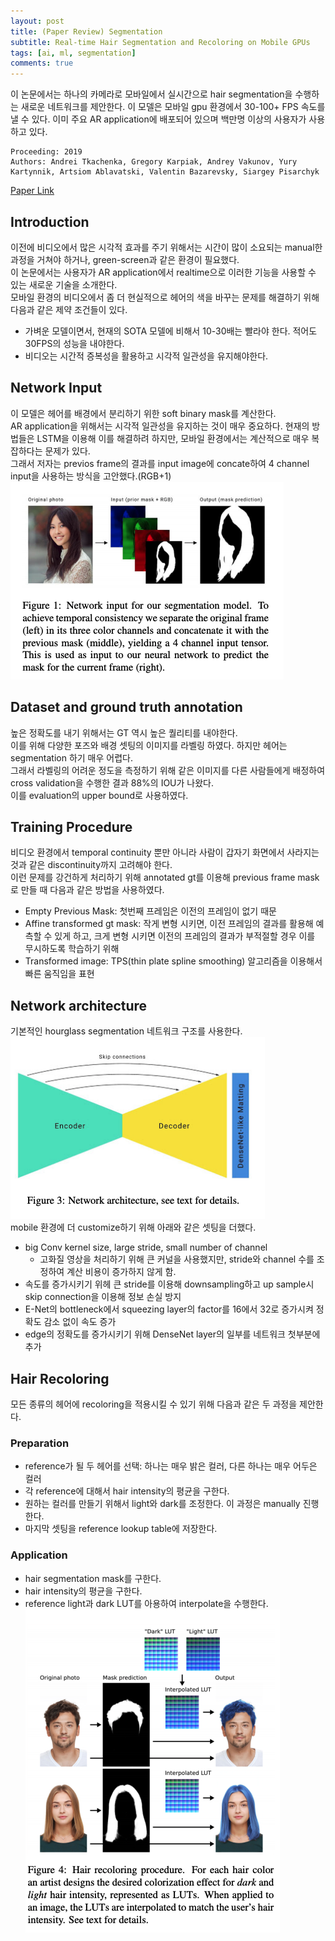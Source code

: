 ```yaml
---
layout: post  
title: (Paper Review) Segmentation  
subtitle: Real-time Hair Segmentation and Recoloring on Mobile GPUs  
tags: [ai, ml, segmentation]  
comments: true
--- 
```


이 논문에서는 하나의 카메라로 모바일에서 실시간으로 hair segmentation을 수행하는 새로운 네트워크를 제안한다. 
이 모델은 모바일 gpu 환경에서 30-100+ FPS 속도를 낼 수 있다. 이미 주요 AR application에 배포되어 있으며 
백만명 이상의 사용자가 사용하고 있다.  

```
Proceeding: 2019
Authors: Andrei Tkachenka, Gregory Karpiak, Andrey Vakunov, Yury Kartynnik, Artsiom Ablavatski, Valentin Bazarevsky, Siargey Pisarchyk
```

[Paper Link](https://arxiv.org/pdf/1907.06740.pdf)   

## Introduction
이전에 비디오에서 많은 시각적 효과를 주기 위해서는 시간이 많이 소요되는 manual한 과정을 거쳐야 하거나, green-screen과 같은 환경이 필요했다.  
이 논문에서는 사용자가 AR application에서 realtime으로 이러한 기능을 사용할 수 있는 새로운 기술을 소개한다.  
모바일 환경의 비디오에서 좀 더 현실적으로 헤어의 색을 바꾸는 문제를 해결하기 위해 다음과 같은 제약 조건들이 있다.  
* 가벼운 모델이면서, 현재의 SOTA 모델에 비해서 10-30배는 빨라야 한다. 적어도 30FPS의 성능을 내야한다.  
* 비디오는 시간적 증복성을 활용하고 시각적 일관성을 유지해야한다.  

## Network Input
이 모델은 헤어를 배경에서 분리하기 위한 soft binary mask를 계산한다.  
AR application을 위해서는 시각적 일관성을 유지하는 것이 매우 중요하다.
현재의 방법들은 LSTM을 이용해 이를 해결하려 하지만, 모바일 환경에서는 계산적으로 매우 복잡하다는 문제가 있다.  
그래서 저자는 previos frame의 결과를 input image에 concate하여 4 channel input을 사용하는 방식을 고안했다.(RGB+1)  
![](./../assets/resource/segmentation/paper3/1.png)  

## Dataset and ground truth annotation
높은 정확도를 내기 위해서는 GT 역시 높은 퀄리티를 내야한다.  
이를 위해 다양한 포즈와 배경 셋팅의 이미지를 라벨링 하였다. 하지만 헤어는 segmentation 하기 매우 어렵다.  
그래서 라벨링의 어려운 정도을 측정하기 위해 같은 이미지를 다른 사람들에게 배정하여 cross validation을 수행한 결과
88%의 IOU가 나왔다.  
이를 evaluation의 upper bound로 사용하였다.  

## Training Procedure
비디오 환경에서 temporal continuity 뿐만 아니라 사람이 갑자기 화면에서 사라지는 것과 같은 discontinuity까지 고려해야 한다.  
이런 문제를 강건하게 처리하기 위해 annotated gt를 이용해 previous frame mask로 만들 때 다음과 같은 방법을 사용하였다.  
* Empty Previous Mask: 첫번째 프레임은 이전의 프레임이 없기 때문
* Affine transformed gt mask: 작게 변형 시키면, 이전 프레임의 결과를 활용해 예측할 수 있게 하고, 크게 변형 시키면 이전의 프레임의 결과가 부적절할 경우 이를 무시하도록 학습하기 위해
* Transformed image: TPS(thin plate spline smoothing) 알고리즘을 이용해서 빠른 움직임을 표현

## Network architecture
기본적인 hourglass segmentation 네트워크 구조를 사용한다.  
![](./../assets/resource/segmentation/paper3/2.png)  
mobile 환경에 더 customize하기 위해 아래와 같은 셋팅을 더했다.  
* big Conv kernel size, large stride, small number of channel
    * 고화질 영상을 처리하기 위해 큰 커널을 사용했지만, stride와 channel 수를 조정하여 계산 비용이 증가하지 않게 함.
* 속도를 증가시키기 위헤 큰 stride를 이용해 downsampling하고 up sample시 skip connection을 이용해 정보 손실 방지  
* E-Net의 bottleneck에서 squeezing layer의 factor를 16에서 32로 증가시켜 정확도 감소 없이 속도 증가
* edge의 정확도를 증가시키기 위해 DenseNet layer의 일부를 네트워크 첫부분에 추가

## Hair Recoloring
모든 종류의 헤어에 recoloring을 적용시킬 수 있기 위해 다음과 같은 두 과정을 제안한다.  

### Preparation
* reference가 될 두 헤어를 선택: 하나는 매우 밝은 컬러, 다른 하나는 매우 어두은 컬러
* 각 reference에 대해서 hair intensity의 평균을 구한다. 
* 원하는 컬러를 만들기 위해서 light와 dark를 조정한다. 이 과정은 manually 진행한다.  
* 마지막 셋팅을 reference lookup table에 저장한다. 

### Application
* hair segmentation mask를 구한다.
* hair intensity의 평균을 구한다. 
* reference light과 dark LUT를 아용하여 interpolate을 수행한다.  
![](./../assets/resource/segmentation/paper3/3.png)



